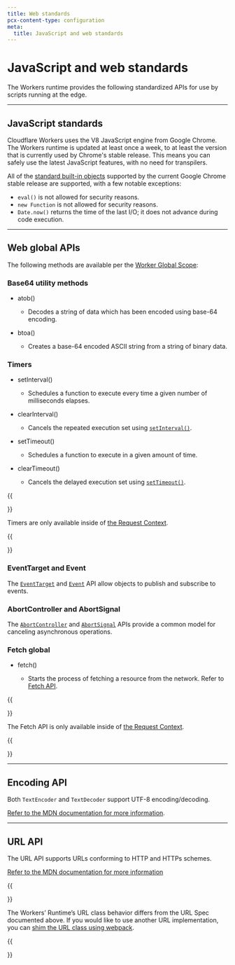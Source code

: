 ```yaml
---
title: Web standards
pcx-content-type: configuration
meta:
  title: JavaScript and web standards
---
```


# JavaScript and web standards

The Workers runtime provides the following standardized APIs for use by scripts running at the edge.

***

## JavaScript standards

Cloudflare Workers uses the V8 JavaScript engine from Google Chrome. The Workers runtime is updated at least once a week, to at least the version that is currently used by Chrome's stable release. This means you can safely use the latest JavaScript features, with no need for transpilers.

All of the [standard built-in objects](https://developer.mozilla.org/en-US/docs/Web/JavaScript/Reference) supported by the current Google Chrome stable release are supported, with a few notable exceptions:

*   `eval()` is not allowed for security reasons.
*   `new Function` is not allowed for security reasons.
*   `Date.now()` returns the time of the last I/O; it does not advance during code execution.

***

## Web global APIs

The following methods are available per the [Worker Global Scope](https://developer.mozilla.org/en-US/docs/Web/API/WorkerGlobalScope):

### Base64 utility methods

<Definitions>

*   <TypeLink href="https://developer.mozilla.org/en-US/docs/Web/API/WindowOrWorkerGlobalScope/atob">atob()</TypeLink>

    *   Decodes a string of data which has been encoded using base-64 encoding.

*   <TypeLink href="https://developer.mozilla.org/en-US/docs/Web/API/WindowOrWorkerGlobalScope/btoa">btoa()</TypeLink>

    *   Creates a base-64 encoded ASCII string from a string of binary data.

</Definitions>

### Timers

<Definitions>

*   <TypeLink href="https://developer.mozilla.org/en-US/docs/Web/API/WindowOrWorkerGlobalScope/setInterval">setInterval()</TypeLink>

    *   Schedules a function to execute every time a given number of milliseconds elapses.

*   <TypeLink href="https://developer.mozilla.org/en-US/docs/Web/API/WindowOrWorkerGlobalScope/clearInterval">clearInterval()</TypeLink>

    *   Cancels the repeated execution set using [`setInterval()`](https://developer.mozilla.org/en-US/docs/Web/API/WindowOrWorkerGlobalScope/setInterval).

*   <TypeLink href="https://developer.mozilla.org/en-US/docs/Web/API/WindowOrWorkerGlobalScope/setTimeout">setTimeout()</TypeLink>

    *   Schedules a function to execute in a given amount of time.

*   <TypeLink href="https://developer.mozilla.org/en-US/docs/Web/API/WindowOrWorkerGlobalScope/clearTimeout">clearTimeout()</TypeLink>

    *   Cancels the delayed execution set using [`setTimeout()`](https://developer.mozilla.org/en-US/docs/Web/API/WindowOrWorkerGlobalScope/setTimeout).

</Definitions>

{{<Aside type="note">}}

Timers are only available inside of [the Request Context](/workers/runtime-apis/request/#the-request-context).

{{</Aside>}}

### EventTarget and Event

The [`EventTarget`](https://developer.mozilla.org/en-US/docs/Web/API/EventTarget) and [`Event`](https://developer.mozilla.org/en-US/docs/Web/API/Event) API allow objects to publish and subscribe to events.

### AbortController and AbortSignal

The [`AbortController`](https://developer.mozilla.org/en-US/docs/Web/API/AbortController) and [`AbortSignal`](https://developer.mozilla.org/en-US/docs/Web/API/AbortSignal) APIs provide a common model for canceling asynchronous operations.

### Fetch global

<Definitions>

*   <TypeLink href="https://developer.mozilla.org/en-US/docs/Web/API/WindowOrWorkerGlobalScope/fetch">fetch()</TypeLink>

    *   Starts the process of fetching a resource from the network. Refer to [Fetch API](/workers/runtime-apis/fetch/).

</Definitions>

{{<Aside type="note">}}

The Fetch API is only available inside of [the Request Context](/workers/runtime-apis/request/#the-request-context).

{{</Aside>}}

***

## Encoding API

Both `TextEncoder` and `TextDecoder` support UTF-8 encoding/decoding.

[Refer to the MDN documentation for more information](https://developer.mozilla.org/en-US/docs/Web/API/Encoding_API).

***

## URL API

The URL API supports URLs conforming to HTTP and HTTPs schemes.

[Refer to the MDN documentation for more information](https://developer.mozilla.org/en-US/docs/Web/API/URL)

{{<Aside type="note">}}

The Workers’ Runtime’s URL class behavior differs from the URL Spec documented above. If you would like to use another URL implementation, you can [shim the URL class using webpack](/workers/cli-wrangler/webpack/#shimming-globals).

{{</Aside>}}
